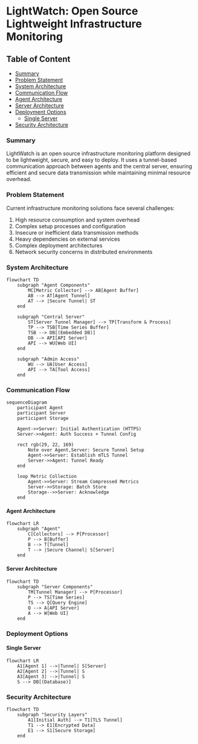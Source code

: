 # LightWatch: Open Source Lightweight Infrastructure Monitoring

## Table of Content

- [Summary](#summary)
- [Problem Statement](#problem-statement)
- [System Architecture](#system-architecture)
- [Communication Flow](#communication-flow)
- [Agent Architecture](#agent-architecture)
- [Server Architecture](#server-architecture)
- [Deployment Options](#deployment-options)
  - [Single Server](#single-server)
- [Security Architecture](#security-architecture)

### Summary
LightWatch is an open source infrastructure monitoring platform designed to be lightweight, secure, and easy to deploy. It uses a tunnel-based communication approach between agents and the central server, ensuring efficient and secure data transmission while maintaining minimal resource overhead.

### Problem Statement
Current infrastructure monitoring solutions face several challenges:
1. High resource consumption and system overhead
2. Complex setup processes and configuration
3. Insecure or inefficient data transmission methods
4. Heavy dependencies on external services
5. Complex deployment architectures
6. Network security concerns in distributed environments

### System Architecture

```mermaid
flowchart TD
    subgraph "Agent Components"
        MC[Metric Collector] --> AB[Agent Buffer]
        AB --> AT[Agent Tunnel]
        AT --> |Secure Tunnel| ST
    end

    subgraph "Central Server"
        ST[Server Tunnel Manager] --> TP[Transform & Process]
        TP --> TSB[Time Series Buffer]
        TSB --> DB[(Embedded DB)]
        DB --> API[API Server]
        API --> WU[Web UI]
    end

    subgraph "Admin Access"
        WU --> UA[User Access]
        API --> TA[Tool Access]
    end
```

### Communication Flow

```mermaid
sequenceDiagram
    participant Agent
    participant Server
    participant Storage
    
    Agent->>Server: Initial Authentication (HTTPS)
    Server->>Agent: Auth Success + Tunnel Config
    
    rect rgb(29, 22, 169)
        Note over Agent,Server: Secure Tunnel Setup
        Agent->>Server: Establish mTLS Tunnel
        Server->>Agent: Tunnel Ready
    end
    
    loop Metric Collection
        Agent->>Server: Stream Compressed Metrics
        Server->>Storage: Batch Store
        Storage-->>Server: Acknowledge
    end
```

#### Agent Architecture
```mermaid
flowchart LR
    subgraph "Agent"
        C[Collectors] --> P[Processor]
        P --> B[Buffer]
        B --> T[Tunnel]
        T --> |Secure Channel| S[Server]
    end
```

#### Server Architecture
```mermaid
flowchart TD
    subgraph "Server Components"
        TM[Tunnel Manager] --> P[Processor]
        P --> TS[Time Series]
        TS --> Q[Query Engine]
        Q --> A[API Server]
        A --> W[Web UI]
    end
```


### Deployment Options

#### Single Server
```mermaid
flowchart LR
    A1[Agent 1] -->|Tunnel| S[Server]
    A2[Agent 2] -->|Tunnel| S
    A3[Agent 3] -->|Tunnel| S
    S --> DB[(Database)]
```

### Security Architecture

```mermaid
flowchart TD
    subgraph "Security Layers"
        A1[Initial Auth] --> T1[TLS Tunnel]
        T1 --> E1[Encrypted Data]
        E1 --> S1[Secure Storage]
    end
```